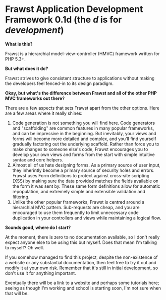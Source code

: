 Frawst Application Development Framework 0.1d (the *d* is for *development*)
======

**What is this?**

Frawst is a hierarchial model-view-controller (HMVC) framework written for PHP 5.3+.

**But what does it do?**

Frawst strives to give consistent structure to applications without making the developers feel fenced-in to its design paradigm.

**Okay, but what's the difference between Frawst and all of the other PHP MVC frameworks out there?**

There are a few aspects that sets Frawst apart from the other options. Here are a few areas where it really shines:

1. Code generation is not something you will find here. Code generators and "scaffolding" are common features in many popular frameworks, and can be impressive in the beginning. But inevitably, your views and forms will become more detailed and complex, and you'll find yourself gradually factoring out the underlying scaffold. Rather than force you to make changes to someone else's code, Frawst encourages you to develop your own views and forms from the start with simple intuitive syntax and core helpers.
2. Almost all of us hate designing forms. As a primary source of user input, they inherintly become a primary source of security holes and errors. Frawst uses Form definitions to protect against cross-site scripting (XSS) by making sure the data provided matches the fields available on the form it was sent by. These same form definitions allow for automatic repopulation, and extremely simple and extensible validation and filtering.
3. Unlike the other popular frameworks, Frawst is centred around a hierarchial MVC pattern. Sub-requests are cheap, and you are encouraged to use them frequently to limit unnecessary code duplication in your controllers and views while maintaining a logical flow.

**Sounds good, where do I start?**

At the moment, there is zero to no documentation available, so I don't really expect anyone else to be using this but myself. Does that mean I'm talking to myself? Oh well.

If you somehow managed to find this project, despite the non-existence of a website or any substantial documentation, then feel free to try it out and modify it at your own risk. Remember that it's still in initial development, so don't use it for anything important.

Eventually there will be a link to a website and perhaps some tutorials here; seeing as though I'm working and school is starting soon, I'm not sure when that will be.